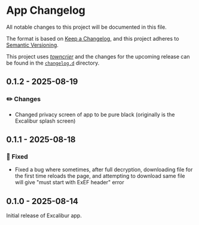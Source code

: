 # App Changelog

All notable changes to this project will be documented in this file.

The format is based on [Keep a Changelog](https://keepachangelog.com/en/1.1.0/), and this project adheres to [Semantic Versioning](https://semver.org/spec/v2.0.0.html).

This project uses [_towncrier_](https://towncrier.readthedocs.io/) and the changes for the upcoming release can be found in the [`changelog.d`](./changelog.d) directory.

<!-- towncrier release notes start -->

## 0.1.2 - 2025-08-19

### ✏️ Changes

- Changed privacy screen of app to be pure black (originally is the Excalibur splash screen)


## 0.1.1 - 2025-08-18

### 🔧 Fixed

- Fixed a bug where sometimes, after full decryption, downloading file for the first time reloads the page, and attempting to download same file will give "must start with ExEF header" error


## 0.1.0 - 2025-08-14

Initial release of Excalibur app.
